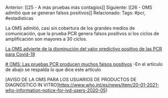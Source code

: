 Anterior: [[25 - A más pruebas más contagios]]
Siguiente: [[26 - OMS admitió que se generan falsos positivos]]
Relacionado:
Tags: #pcr, #estadisticas 

La OMS admitió, casi sin cobertura de los grandes medios de comunicación, que la prueba PCR genera falsos positivos si los ciclos de amplificación son mayores a 30 ciclos. 

[La OMS advierte de la disminución del valor predictivo positivo de las PCR para Covid-19](https://www.actasanitaria.com/oms-predictivo-pcr/)

[# OMS: Las pruebas PCR producen muchos falsos positivos](https://news.fiar.me/2021/03/oms-las-pruebas-pcr-producen-muchos-falsos-positivos/)
-En el articulo de abajo se respalda lo que dice este articulo

[AVISO DE LA OMS PARA LOS USUARIOS DE PRODUCTOS DE DIAGNÓSTICO IN VITRO]https://www.who.int/es/news/item/20-01-2021-who-information-notice-for-ivd-users-2020-05)
